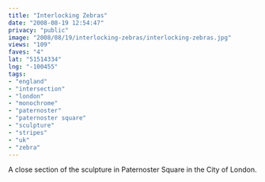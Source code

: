 ```yaml
---
title: "Interlocking Zebras"
date: "2008-08-19 12:54:47"
privacy: "public"
image: "2008/08/19/interlocking-zebras/interlocking-zebras.jpg"
views: "109"
faves: "4"
lat: "51514334"
lng: "-100455"
tags:
- "england"
- "intersection"
- "london"
- "monochrome"
- "paternoster"
- "paternoster square"
- "sculpture"
- "stripes"
- "uk"
- "zebra"
---
```

A close section of the sculpture in Paternoster Square in the City of London.<a href="/photos/2008/08/19/interlocking-zebras"></a>
